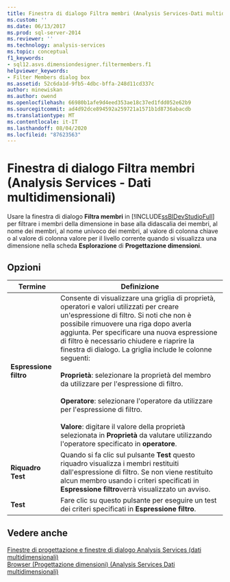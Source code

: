 ```yaml
---
title: Finestra di dialogo Filtra membri (Analysis Services-Dati multidimensionali) | Microsoft Docs
ms.custom: ''
ms.date: 06/13/2017
ms.prod: sql-server-2014
ms.reviewer: ''
ms.technology: analysis-services
ms.topic: conceptual
f1_keywords:
- sql12.asvs.dimensiondesigner.filtermembers.f1
helpviewer_keywords:
- Filter Members dialog box
ms.assetid: 52c6da1d-9fb5-4dbc-bffa-248d11cd337c
author: minewiskan
ms.author: owend
ms.openlocfilehash: 66980b1afe9d4eed353ae18c37ed1fdd052e62b9
ms.sourcegitcommit: ad4d92dce894592a259721a1571b1d8736abacdb
ms.translationtype: MT
ms.contentlocale: it-IT
ms.lasthandoff: 08/04/2020
ms.locfileid: "87623563"
---
```

# <a name="filter-members-dialog-box-analysis-services---multidimensional-data"></a>Finestra di dialogo Filtra membri (Analysis Services - Dati multidimensionali)
  Usare la finestra di dialogo **Filtra membri** in [!INCLUDE[ssBIDevStudioFull](../includes/ssbidevstudiofull-md.md)] per filtrare i membri della dimensione in base alla didascalia dei membri, al nome dei membri, al nome univoco dei membri, al valore di colonna chiave o al valore di colonna valore per il livello corrente quando si visualizza una dimensione nella scheda **Esplorazione** di **Progettazione dimensioni**.  
  
## <a name="options"></a>Opzioni  
  
|Termine|Definizione|  
|----------|----------------|  
|**Espressione filtro**|Consente di visualizzare una griglia di proprietà, operatori e valori utilizzati per creare un'espressione di filtro. Si noti che non è possibile rimuovere una riga dopo averla aggiunta. Per specificare una nuova espressione di filtro è necessario chiudere e riaprire la finestra di dialogo. La griglia include le colonne seguenti:<br /><br /> **Proprietà**: selezionare la proprietà del membro da utilizzare per l'espressione di filtro.<br /><br /> **Operatore**: selezionare l'operatore da utilizzare per l'espressione di filtro.<br /><br /> **Valore**: digitare il valore della proprietà selezionata in **Proprietà** da valutare utilizzando l'operatore specificato in **operatore**.|  
|**Riquadro Test**|Quando si fa clic sul pulsante **Test** questo riquadro visualizza i membri restituiti dall'espressione di filtro. Se non viene restituito alcun membro usando i criteri specificati in **Espressione filtro**verrà visualizzato un avviso.|  
|**Test**|Fare clic su questo pulsante per eseguire un test dei criteri specificati in **Espressione filtro**.|  
  
## <a name="see-also"></a>Vedere anche  
 [Finestre di progettazione e finestre di dialogo Analysis Services &#40;dati multidimensionali&#41;](analysis-services-designers-and-dialog-boxes-multidimensional-data.md)   
 [Browser &#40;Progettazione dimensioni&#41; &#40;Analysis Services Dati multidimensionali&#41;](browser-dimension-designer-analysis-services-multidimensional-data.md)  
  
  
